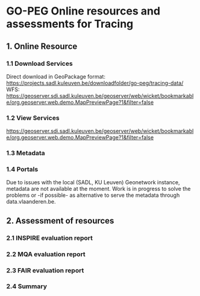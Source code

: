 # GO-PEG Online resources and assessments for Tracing

## 1. Online Resource
### 1.1 Download Services
Direct download in GeoPackage format:  
<https://projects.sadl.kuleuven.be/downloadfolder/go-peg/tracing-data/>  
WFS:  
https://geoserver.sdi.sadl.kuleuven.be/geoserver/web/wicket/bookmarkable/org.geoserver.web.demo.MapPreviewPage?1&filter=false
### 1.2 View Services
https://geoserver.sdi.sadl.kuleuven.be/geoserver/web/wicket/bookmarkable/org.geoserver.web.demo.MapPreviewPage?1&filter=false
### 1.3 Metadata
### 1.4 Portals
Due to issues with the local (SADL, KU Leuven) Geonetwork instance, metadata are not available at the moment. Work is in progress to solve the problems or -if possible- as alternative to serve the metadata through data.vlaanderen.be. 
## 2. Assessment of resources
### 2.1 INSPIRE evaluation report
### 2.2 MQA evaluation report
### 2.3 FAIR evaluation report
### 2.4 Summary

